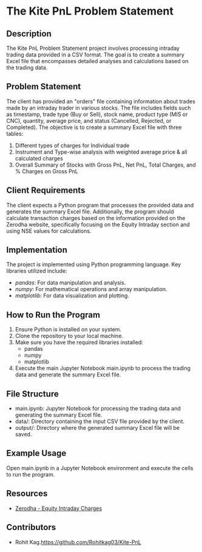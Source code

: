# The Kite PnL Problem Statement

## Description
The Kite PnL Problem Statement project involves processing intraday trading data provided in a CSV format. The goal is to create a summary Excel file that encompasses detailed analyses and calculations based on the trading data.

## Problem Statement
The client has provided an "orders" file containing information about trades made by an intraday trader in various stocks. The file includes fields such as timestamp, trade type (Buy or Sell), stock name, product type (MIS or CNC), quantity, average price, and status (Cancelled, Rejected, or Completed). The objective is to create a summary Excel file with three tables:
1. Different types of charges for Individual trade
2. Instrument and Type-wise analysis with weighted average price & all calculated charges
3. Overall Summary of Stocks with Gross PnL, Net PnL, Total Charges, and % Charges on Gross PnL

## Client Requirements
The client expects a Python program that processes the provided data and generates the summary Excel file. Additionally, the program should calculate transaction charges based on the information provided on the Zerodha website, specifically focusing on the Equity Intraday section and using NSE values for calculations.

## Implementation
The project is implemented using Python programming language. Key libraries utilized include:
- *pandas*: For data manipulation and analysis.
- *numpy*: For mathematical operations and array manipulation.
- *matplotlib*: For data visualization and plotting.

## How to Run the Program
1. Ensure Python is installed on your system.
2. Clone the repository to your local machine.
3. Make sure you have the required libraries installed:
   - pandas
   - numpy
   - matplotlib
4. Execute the main Jupyter Notebook main.ipynb to process the trading data and generate the summary Excel file.

## File Structure
- main.ipynb: Jupyter Notebook for processing the trading data and generating the summary Excel file.
- data/: Directory containing the input CSV file provided by the client.
- output/: Directory where the generated summary Excel file will be saved.

## Example Usage
Open main.ipynb in a Jupyter Notebook environment and execute the cells to run the program.

## Resources
- [Zerodha - Equity Intraday Charges](https://zerodha.com/charges#tab-equities)

## Contributors
- Rohit Kag.https://github.com/Rohitkag03/Kite-PnL
